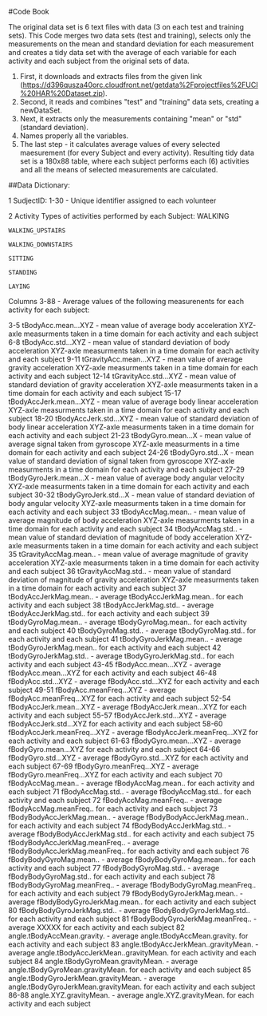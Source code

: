 #Code Book

The original data set is 6 text files with data (3 on each test and training sets).
This Code merges two data sets (test and training), selects only the measurements on the mean and standard deviation for each measurement and creates a tidy data set with the average of each
variable for each activity and each subject from the original sets of data. 
1. First, it downloads and extracts files from the given link (https://d396qusza40orc.cloudfront.net/getdata%2Fprojectfiles%2FUCI%20HAR%20Dataset.zip).
2. Second, it reads and combines "test" and "training" data sets, creating a newDataSet.
3. Next, it extracts only the measurements containing "mean" or "std" (standard deviation).
4. Names properly all the variables.
5. The last step - it calculates average values of every selected maesurement (for every Subject and every activity). 
Resulting tidy data set is a 180x88 table, where each subject performs each (6) activities and all the means of selected measurements are calculated.

##Data Dictionary:

1 SudjectID:
	1-30 - Unique identifier assigned to each volunteer

2 Activity
	Types of activities performed by each Subject:
	WALKING

	WALKING_UPSTAIRS

	WALKING_DOWNSTAIRS

	SITTING

	STANDING

	LAYING


Columns 3-88 - Average values of the following measurenents for each activity for each subject:

3-5 tBodyAcc.mean...XYZ - mean value of average body acceleration XYZ-axle measurments taken in a time domain for each activity and each subject
6-8 tBodyAcc.std...XYZ - mean value of standard deviation of body acceleration XYZ-axle measurments taken in a time domain for each activity and each subject
9-11 tGravityAcc.mean...XYZ - mean value of average gravity acceleration XYZ-axle measurments taken in a time domain for each activity and each subject
12-14 tGravityAcc.std...XYZ - mean value of standard deviation of gravity acceleration XYZ-axle measurments taken in a time domain for each activity and each subject
15-17 tBodyAccJerk.mean...XYZ - mean value of average body linear acceleration XYZ-axle measurments taken in a time domain for each activity and each subject
18-20 tBodyAccJerk.std...XYZ - mean value of standard deviation of body linear acceleration XYZ-axle measurments taken in a time domain for each activity and each subject
21-23 tBodyGyro.mean...X - mean value of average signal taken from gyroscope XYZ-axle measurments in a time domain for each activity and each subject
24-26 tBodyGyro.std...X - mean value of standard deviation of signal taken from gyroscope XYZ-axle measurments in a time domain for each activity and each subject
27-29 tBodyGyroJerk.mean...X - mean value of average body angular velocity XYZ-axle measurments taken in a time domain for each activity and each subject
30-32 tBodyGyroJerk.std...X - mean value of standard deviation of body angular velocity XYZ-axle measurments taken in a time domain for each activity and each subject
33 tBodyAccMag.mean.. - mean value of average magnitude of body acceleration XYZ-axle measurments taken in a time domain for each activity and each subject
34 tBodyAccMag.std.. - mean value of standard deviation of magnitude of body acceleration XYZ-axle measurments taken in a time domain for each activity and each subject
35 tGravityAccMag.mean.. - mean value of average magnitude of gravity acceleration XYZ-axle measurments taken in a time domain for each activity and each subject
36 tGravityAccMag.std.. - mean value of standard deviation of magnitude of gravity acceleration XYZ-axle measurments taken in a time domain for each activity and each subject
37 tBodyAccJerkMag.mean.. - average tBodyAccJerkMag.mean.. for each activity and each subject
38 tBodyAccJerkMag.std.. - average tBodyAccJerkMag.std.. for each activity and each subject
39 tBodyGyroMag.mean.. - average tBodyGyroMag.mean.. for each activity and each subject
40 tBodyGyroMag.std.. - average tBodyGyroMag.std.. for each activity and each subject
41 tBodyGyroJerkMag.mean.. - average tBodyGyroJerkMag.mean.. for each activity and each subject
42 tBodyGyroJerkMag.std.. - average tBodyGyroJerkMag.std.. for each activity and each subject
43-45 fBodyAcc.mean...XYZ - average fBodyAcc.mean...XYZ for each activity and each subject
46-48 fBodyAcc.std...XYZ - average fBodyAcc.std...XYZ for each activity and each subject
49-51 fBodyAcc.meanFreq...XYZ - average fBodyAcc.meanFreq...XYZ for each activity and each subject
52-54 fBodyAccJerk.mean...XYZ - average fBodyAccJerk.mean...XYZ for each activity and each subject
55-57 fBodyAccJerk.std...XYZ - average fBodyAccJerk.std...XYZ for each activity and each subject
58-60 fBodyAccJerk.meanFreq...XYZ - average fBodyAccJerk.meanFreq...XYZ for each activity and each subject
61-63 fBodyGyro.mean...XYZ - average fBodyGyro.mean...XYZ for each activity and each subject
64-66 fBodyGyro.std...XYZ - average fBodyGyro.std...XYZ for each activity and each subject
67-69 fBodyGyro.meanFreq...XYZ - average fBodyGyro.meanFreq...XYZ for each activity and each subject
70 fBodyAccMag.mean.. - average fBodyAccMag.mean.. for each activity and each subject
71 fBodyAccMag.std.. - average fBodyAccMag.std.. for each activity and each subject
72 fBodyAccMag.meanFreq.. - average fBodyAccMag.meanFreq.. for each activity and each subject
73 fBodyBodyAccJerkMag.mean.. - average fBodyBodyAccJerkMag.mean.. for each activity and each subject
74 fBodyBodyAccJerkMag.std.. - average fBodyBodyAccJerkMag.std.. for each activity and each subject
75 fBodyBodyAccJerkMag.meanFreq.. - average fBodyBodyAccJerkMag.meanFreq.. for each activity and each subject
76 fBodyBodyGyroMag.mean.. - average fBodyBodyGyroMag.mean.. for each activity and each subject
77 fBodyBodyGyroMag.std.. - average fBodyBodyGyroMag.std.. for each activity and each subject
78 fBodyBodyGyroMag.meanFreq.. - average fBodyBodyGyroMag.meanFreq.. for each activity and each subject
79 fBodyBodyGyroJerkMag.mean.. - average fBodyBodyGyroJerkMag.mean.. for each activity and each subject
80 fBodyBodyGyroJerkMag.std.. - average fBodyBodyGyroJerkMag.std.. for each activity and each subject
81 fBodyBodyGyroJerkMag.meanFreq.. - average XXXXX for each activity and each subject
82 angle.tBodyAccMean.gravity. - average angle.tBodyAccMean.gravity. for each activity and each subject
83 angle.tBodyAccJerkMean..gravityMean. - average angle.tBodyAccJerkMean..gravityMean. for each activity and each subject
84 angle.tBodyGyroMean.gravityMean. - average angle.tBodyGyroMean.gravityMean. for each activity and each subject
85 angle.tBodyGyroJerkMean.gravityMean. - average angle.tBodyGyroJerkMean.gravityMean. for each activity and each subject
86-88 angle.XYZ.gravityMean. - average angle.XYZ.gravityMean. for each activity and each subject
